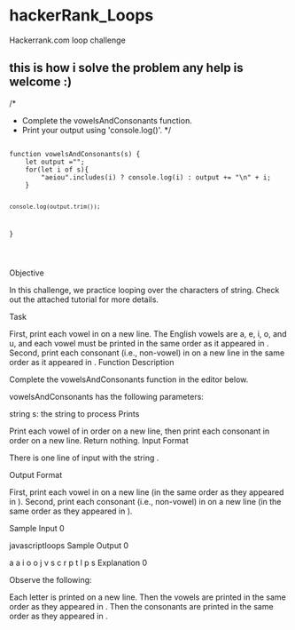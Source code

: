 # hackerRank_Loops
Hackerrank.com loop challenge
## this is how i solve the problem any help is welcome :)

<p>
  
   
/*
 * Complete the vowelsAndConsonants function.
 * Print your output using 'console.log()'.
 */
  <code>
function vowelsAndConsonants(s) {
    let output ="";
    for(let i of s){
        "aeiou".includes(i) ? console.log(i) : output += "\n" + i;
    }
    
    console.log(output.trim());
}

  </code>
  
  Objective

In this challenge, we practice looping over the characters of string. Check out the attached tutorial for more details.

Task

First, print each vowel in  on a new line. The English vowels are a, e, i, o, and u, and each vowel must be printed in the same order as it appeared in .
Second, print each consonant (i.e., non-vowel) in  on a new line in the same order as it appeared in .
Function Description

Complete the vowelsAndConsonants function in the editor below.

vowelsAndConsonants has the following parameters:

string s: the string to process
Prints

Print each vowel of  in order on a new line, then print each consonant in order on a new line. Return nothing.
Input Format

There is one line of input with the string .

Output Format

First, print each vowel in  on a new line (in the same order as they appeared in ). Second, print each consonant (i.e., non-vowel) in  on a new line (in the same order as they appeared in ).

Sample Input 0

javascriptloops
Sample Output 0

a
a
i
o
o
j
v
s
c
r
p
t
l
p
s
Explanation 0

Observe the following:

Each letter is printed on a new line.
Then the vowels are printed in the same order as they appeared in .
Then the consonants are printed in the same order as they appeared in .
  
 
</p>
